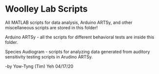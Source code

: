 # Woolley Lab Scripts
 
All MATLAB scripts for data analysis, Arduino ARTSy, and other miscellaneous scripts are stored in this folder!


Arduino ARTSy - all the scripts for different behavioral tests are inside this folder.

Species Audiogram - scripts for analyzing data generated from auditory sensitivity testing scripts in Arudino ARTSy.



-by Yow-Tyng (Tim) Yeh 04/17/20
